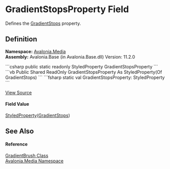 # GradientStopsProperty Field


Defines the <a href="P_Avalonia_Media_GradientBrush_GradientStops">GradientStops</a> property.



## Definition
**Namespace:** <a href="N_Avalonia_Media">Avalonia.Media</a>  
**Assembly:** Avalonia.Base (in Avalonia.Base.dll) Version: 11.2.0

<Tabs groupId="api-code-preview">
<TabItem value="csharp" label="C#">
```csharp
public static readonly StyledProperty<GradientStops> GradientStopsProperty
```
</TabItem>
<TabItem value="vb" label="VB">
```vb
Public Shared ReadOnly GradientStopsProperty As StyledProperty(Of GradientStops)
```
</TabItem>
<TabItem value="fsharp" label="F#">
```fsharp
static val GradientStopsProperty: StyledProperty<GradientStops>
```
</TabItem>
</Tabs>



<a href="https://github.com/AvaloniaUI/Avalonia/tree/master/src/Avalonia.Base/Media/GradientBrush.cs" title="View the source code">View Source</a>



#### Field Value
<a href="T_Avalonia_StyledProperty_1">StyledProperty</a>(<a href="T_Avalonia_Media_GradientStops">GradientStops</a>)

## See Also


#### Reference
<a href="T_Avalonia_Media_GradientBrush">GradientBrush Class</a>  
<a href="N_Avalonia_Media">Avalonia.Media Namespace</a>  
